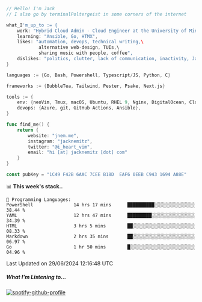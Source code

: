 ```go
// Hello! I'm Jack
// I also go by terminalPoltergeist in some corners of the internet

what_I'm_up_to := {
    work: "Hybrid Cloud Admin - Cloud Engineer at the University of Minnesota",
    learning: "Ansible, Go, HTMX",
    likes: "automation, devops, technical writing,\
            alternative web-design, TUIs,\
            sharing music with people, coffee",
    dislikes: "politics, clutter, lack of communication, inactivity, Java",
}

languages := {Go, Bash, Powershell, Typescript/JS, Python, C}

frameworks := {BubbleTea, Tailwind, Pester, Psake, Next.js}

tools := {
    env: {neoVim, Tmux, macOS, Ubuntu, RHEL 9, Nginx, DigitalOcean, Cloudflare},
    devops: {Azure, git, GitHub Actions, Ansible},
}

func find_me() {
    return {
        website: "jnem.me",
        instagram: "jacknemitz",
        twitter: "@i_heart_vim",
        email: "hi [at] jacknemitz [dot] com"
    }
}

const pubKey = "1C49 F42B 6AAC 7CEE B18D  EAF6 0EEB C943 1694 A88E"
```

<!--START_SECTION:waka-->
📊 **This week's stack..** 

```text
💬 Programming Languages: 
PowerShell               14 hrs 17 mins      ██████████░░░░░░░░░░░░░░░   38.44 % 
YAML                     12 hrs 47 mins      █████████░░░░░░░░░░░░░░░░   34.39 % 
HTML                     3 hrs 5 mins        ██░░░░░░░░░░░░░░░░░░░░░░░   08.33 % 
Markdown                 2 hrs 35 mins       ██░░░░░░░░░░░░░░░░░░░░░░░   06.97 % 
Go                       1 hr 50 mins        █░░░░░░░░░░░░░░░░░░░░░░░░   04.96 % 
```


 Last Updated on 29/06/2024 12:16:48 UTC
<!--END_SECTION:waka-->

##### What I'm Listening to...

[![spotify-github-profile](https://spotify-github-profile.vercel.app/api/view?uid=jack.nemitz&cover_image=true&show_offline=true&bar_color=53b14f&bar_color_cover=false&background_color=121212FF)](https://spotify-github-profile.vercel.app/api/view?uid=jack.nemitz&redirect=true)
